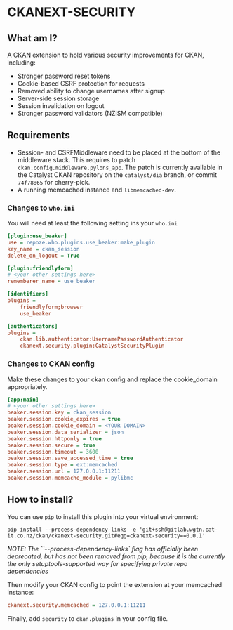 # CKANEXT-SECURITY

## What am I?
A CKAN extension to hold various security improvements for CKAN, including:

* Stronger password reset tokens
* Cookie-based CSRF protection for requests
* Removed ability to change usernames after signup
* Server-side session storage
* Session invalidation on logout
* Stronger password validators (NZISM compatible)


## Requirements

* Session- and CSRFMiddleware need to be placed at the bottom of the middleware
stack. This requires to patch `ckan.config.middleware.pylons_app`. The patch is
currently available in the Catalyst CKAN repository on the `catalyst/dia` branch,
or commit `74f78865` for cherry-pick.
* A running memcached instance and `libmemcached-dev`.

### Changes to `who.ini`
You will need at least the following setting ins your `who.ini`

```ini
[plugin:use_beaker]
use = repoze.who.plugins.use_beaker:make_plugin
key_name = ckan_session
delete_on_logout = True

[plugin:friendlyform]
# <your other settings here>
rememberer_name = use_beaker

[identifiers]
plugins =
    friendlyform;browser
    use_beaker

[authenticators]
plugins =
    ckan.lib.authenticator:UsernamePasswordAuthenticator
    ckanext.security.plugin:CatalystSecurityPlugin
```

### Changes to CKAN config
Make these changes to your ckan config and replace the cookie_domain appropriately.

```ini
[app:main]
# <your other settings here>
beaker.session.key = ckan_session
beaker.session.cookie_expires = true
beaker.session.cookie_domain = <YOUR DOMAIN>
beaker.session.data_serializer = json
beaker.session.httponly = true
beaker.session.secure = true
beaker.session.timeout = 3600
beaker.session.save_accessed_time = true
beaker.session.type = ext:memcached
beaker.session.url = 127.0.0.1:11211
beaker.session.memcache_module = pylibmc
```

## How to install?
You can use `pip` to install this plugin into your virtual environment:

```shell
pip install --process-dependency-links -e 'git+ssh@gitlab.wgtn.cat-it.co.nz/ckan/ckanext-security.git#egg=ckanext-security==0.0.1'
```
*NOTE: The ``--process-dependency-links` flag has officially been deprecated, but
has not been removed from pip, because it is the currently the only
setuptools-supported way for specifying private repo dependencies*

Then modify your CKAN config to point the extension at your memcached instance:
```ini
ckanext.security.memcached = 127.0.0.1:11211
```

Finally, add `security` to `ckan.plugins` in your config file.
